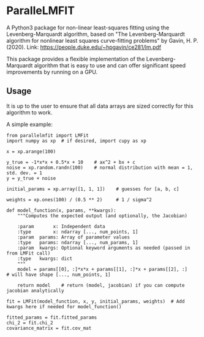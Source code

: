 # ParalleLMFIT

A Python3 package for non-linear least-squares fitting using the Levenberg-Marquardt algorithm,
based on "The Levenberg-Marquardt algorithm for nonlinear least squares curve-fitting problems" by Gavin, H. P. (2020).
Link: https://people.duke.edu/~hpgavin/ce281/lm.pdf

This package provides a flexible implementation of the Levenberg-Marquardt algorithm that is
easy to use and can offer significant speed improvements by running on a GPU.

## Usage

It is up to the user to ensure that all data arrays are sized correctly for this algorithm to work.

A simple example:

```python3
from parallelmfit import LMFit
import numpy as xp  # if desired, import cupy as xp

x = xp.arange(100)

y_true = -1*x*x + 0.5*x + 10    # ax^2 + bx + c
noise = xp.random.randn(100)    # normal distribution with mean = 1, std. dev. = 1 
y = y_true + noise

initial_params = xp.array([1, 1, 1])    # guesses for [a, b, c]

weights = xp.ones(100) / (0.5 ** 2)     # 1 / sigma^2

def model_function(x, params, **kwargs):
    """Computes the expected output (and optionally, the Jacobian)
    
    :param       x: Independent data
    :type        x: ndarray [..., num_points, 1]
    :param  params: Array of parameter values
    :type   params: ndarray [..., num_params, 1]
    :param  kwargs: Optional keyword arguments as needed (passed in from LMFit call)
    :type   kwargs: dict
    """
    model = params[[0], :]*x*x + params[[1], :]*x + params[[2], :]    # will have shape [..., num_points, 1]
    
    return model    # return (model, jacobian) if you can compute jacobian analytically
        
fit = LMFit(model_function, x, y, initial_params, weights)  # Add kwargs here if needed for model_function()

fitted_params = fit.fitted_params
chi_2 = fit.chi_2
covariance_matrix = fit.cov_mat
```